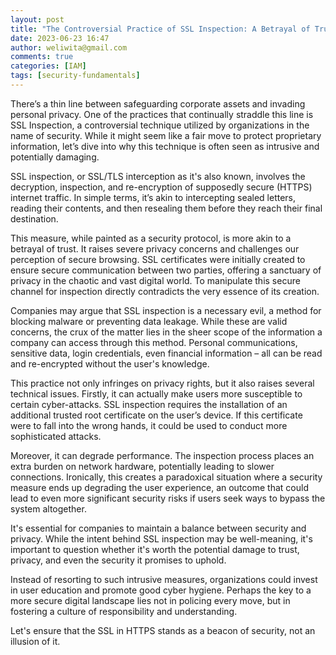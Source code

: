 ```yaml
---
layout: post
title: "The Controversial Practice of SSL Inspection: A Betrayal of Trust?"
date: 2023-06-23 16:47
author: weliwita@gmail.com
comments: true
categories: [IAM]
tags: [security-fundamentals]
---
```


There’s a thin line between safeguarding corporate assets and invading personal privacy. One of the practices that continually straddle this line is SSL Inspection, a controversial technique utilized by organizations in the name of security. While it might seem like a fair move to protect proprietary information, let’s dive into why this technique is often seen as intrusive and potentially damaging.

SSL inspection, or SSL/TLS interception as it's also known, involves the decryption, inspection, and re-encryption of supposedly secure (HTTPS) internet traffic. In simple terms, it’s akin to intercepting sealed letters, reading their contents, and then resealing them before they reach their final destination.

This measure, while painted as a security protocol, is more akin to a betrayal of trust. It raises severe privacy concerns and challenges our perception of secure browsing. SSL certificates were initially created to ensure secure communication between two parties, offering a sanctuary of privacy in the chaotic and vast digital world. To manipulate this secure channel for inspection directly contradicts the very essence of its creation.

Companies may argue that SSL inspection is a necessary evil, a method for blocking malware or preventing data leakage. While these are valid concerns, the crux of the matter lies in the sheer scope of the information a company can access through this method. Personal communications, sensitive data, login credentials, even financial information – all can be read and re-encrypted without the user's knowledge.

This practice not only infringes on privacy rights, but it also raises several technical issues. Firstly, it can actually make users more susceptible to certain cyber-attacks. SSL inspection requires the installation of an additional trusted root certificate on the user’s device. If this certificate were to fall into the wrong hands, it could be used to conduct more sophisticated attacks.

Moreover, it can degrade performance. The inspection process places an extra burden on network hardware, potentially leading to slower connections. Ironically, this creates a paradoxical situation where a security measure ends up degrading the user experience, an outcome that could lead to even more significant security risks if users seek ways to bypass the system altogether.

It's essential for companies to maintain a balance between security and privacy. While the intent behind SSL inspection may be well-meaning, it's important to question whether it's worth the potential damage to trust, privacy, and even the security it promises to uphold. 

Instead of resorting to such intrusive measures, organizations could invest in user education and promote good cyber hygiene. Perhaps the key to a more secure digital landscape lies not in policing every move, but in fostering a culture of responsibility and understanding. 

Let's ensure that the SSL in HTTPS stands as a beacon of security, not an illusion of it.


